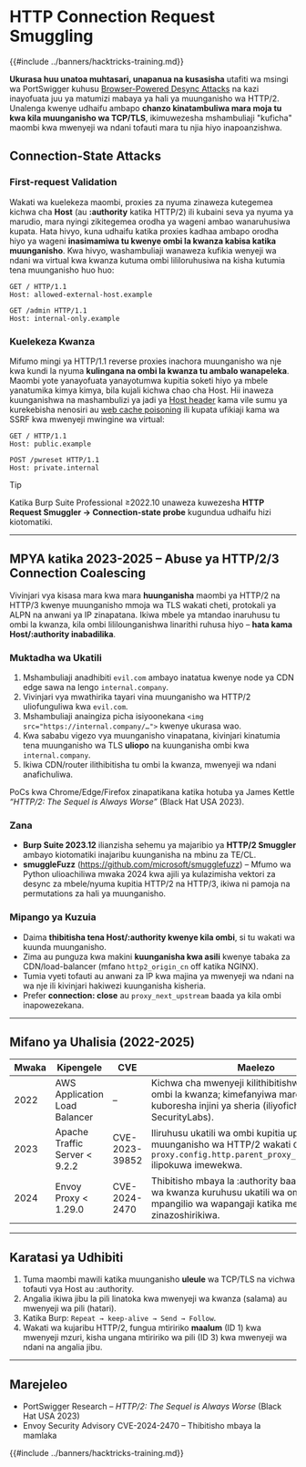 # HTTP Connection Request Smuggling

{{#include ../banners/hacktricks-training.md}}

**Ukurasa huu unatoa muhtasari, unapanua na kusasisha** utafiti wa msingi wa PortSwigger kuhusu [Browser-Powered Desync Attacks](https://portswigger.net/research/browser-powered-desync-attacks) na kazi inayofuata juu ya matumizi mabaya ya hali ya muunganisho wa HTTP/2. Unalenga kwenye udhaifu ambapo **chanzo kinatambuliwa mara moja tu kwa kila muunganisho wa TCP/TLS**, ikimuwezesha mshambuliaji "kuficha" maombi kwa mwenyeji wa ndani tofauti mara tu njia hiyo inapoanzishwa.

## Connection-State Attacks <a href="#state" id="state"></a>

### First-request Validation

Wakati wa kuelekeza maombi, proxies za nyuma zinaweza kutegemea kichwa cha **Host** (au **:authority** katika HTTP/2) ili kubaini seva ya nyuma ya marudio, mara nyingi zikitegemea orodha ya wageni ambao wanaruhusiwa kupata. Hata hivyo, kuna udhaifu katika proxies kadhaa ambapo orodha hiyo ya wageni **inasimamiwa tu kwenye ombi la kwanza kabisa katika muunganisho**. Kwa hivyo, washambuliaji wanaweza kufikia wenyeji wa ndani wa virtual kwa kwanza kutuma ombi lililoruhusiwa na kisha kutumia tena muunganisho huo huo:
```http
GET / HTTP/1.1
Host: allowed-external-host.example

GET /admin HTTP/1.1
Host: internal-only.example
```
### Kuelekeza Kwanza

Mifumo mingi ya HTTP/1.1 reverse proxies inachora muunganisho wa nje kwa kundi la nyuma **kulingana na ombi la kwanza tu ambalo wanapeleka**. Maombi yote yanayofuata yanayotumwa kupitia soketi hiyo ya mbele yanatumika kimya kimya, bila kujali kichwa chao cha Host. Hii inaweza kuunganishwa na mashambulizi ya jadi ya [Host header](https://portswigger.net/web-security/host-header) kama vile sumu ya kurekebisha nenosiri au [web cache poisoning](https://portswigger.net/web-security/web-cache-poisoning) ili kupata ufikiaji kama wa SSRF kwa mwenyeji mwingine wa virtual:
```http
GET / HTTP/1.1
Host: public.example

POST /pwreset HTTP/1.1
Host: private.internal
```
> [!TIP]
> Katika Burp Suite Professional ≥2022.10 unaweza kuwezesha **HTTP Request Smuggler → Connection-state probe** kugundua udhaifu hizi kiotomatiki.

---

## MPYA katika 2023-2025 – Abuse ya HTTP/2/3 Connection Coalescing

Vivinjari vya kisasa mara kwa mara **huunganisha** maombi ya HTTP/2 na HTTP/3 kwenye muunganisho mmoja wa TLS wakati cheti, protokali ya ALPN na anwani ya IP zinapatana. Ikiwa mbele ya mtandao inaruhusu tu ombi la kwanza, kila ombi lililounganishwa linarithi ruhusa hiyo – **hata kama Host/:authority inabadilika**.

### Muktadha wa Ukatili
1. Mshambuliaji anadhibiti `evil.com` ambayo inatatua kwenye node ya CDN edge sawa na lengo `internal.company`.
2. Vivinjari vya mwathirika tayari vina muunganisho wa HTTP/2 uliofunguliwa kwa `evil.com`.
3. Mshambuliaji anaingiza picha isiyoonekana `<img src="https://internal.company/…">` kwenye ukurasa wao.
4. Kwa sababu vigezo vya muunganisho vinapatana, kivinjari kinatumia tena muunganisho wa TLS **uliopo** na kuunganisha ombi kwa `internal.company`.
5. Ikiwa CDN/router ilithibitisha tu ombi la kwanza, mwenyeji wa ndani anafichuliwa.

PoCs kwa Chrome/Edge/Firefox zinapatikana katika hotuba ya James Kettle *“HTTP/2: The Sequel is Always Worse”* (Black Hat USA 2023).

### Zana
* **Burp Suite 2023.12** ilianzisha sehemu ya majaribio ya **HTTP/2 Smuggler** ambayo kiotomatiki inajaribu kuunganisha na mbinu za TE/CL.
* **smuggleFuzz** (https://github.com/microsoft/smugglefuzz) – Mfumo wa Python ulioachiliwa mwaka 2024 kwa ajili ya kulazimisha vektori za desync za mbele/nyuma kupitia HTTP/2 na HTTP/3, ikiwa ni pamoja na permutations za hali ya muunganisho.

### Mipango ya Kuzuia
* Daima **thibitisha tena Host/:authority kwenye kila ombi**, si tu wakati wa kuunda muunganisho.
* Zima au punguza kwa makini **kuunganisha kwa asili** kwenye tabaka za CDN/load-balancer (mfano `http2_origin_cn` off katika NGINX).
* Tumia vyeti tofauti au anwani za IP kwa majina ya mwenyeji wa ndani na wa nje ili kivinjari hakiwezi kuunganisha kisheria.
* Prefer **connection: close** au `proxy_next_upstream` baada ya kila ombi inapowezekana.

---

## Mifano ya Uhalisia (2022-2025)

| Mwaka | Kipengele | CVE | Maelezo |
|------|-----------|-----|-------|
| 2022 | AWS Application Load Balancer | – | Kichwa cha mwenyeji kilithibitishwa tu kwenye ombi la kwanza; kimefanyiwa marekebisho kwa kuboresha injini ya sheria (iliyofichuliwa na SecurityLabs). |
| 2023 | Apache Traffic Server < 9.2.2 | CVE-2023-39852 | Iliruhusu ukatili wa ombi kupitia upya wa muunganisho wa HTTP/2 wakati `CONFIG proxy.config.http.parent_proxy_routing_enable` ilipokuwa imewekwa. |
| 2024 | Envoy Proxy < 1.29.0 | CVE-2024-2470 | Thibitisho mbaya la :authority baada ya mtiririko wa kwanza kuruhusu ukatili wa ombi wa mpangilio wa wapangaji katika mesh zinazoshirikiwa. |

---

## Karatasi ya Udhibiti

1. Tuma maombi mawili katika muunganisho **uleule** wa TCP/TLS na vichwa tofauti vya Host au :authority.
2. Angalia ikiwa jibu la pili linatoka kwa mwenyeji wa kwanza (salama) au mwenyeji wa pili (hatari).
3. Katika Burp: `Repeat → keep-alive → Send → Follow`.
4. Wakati wa kujaribu HTTP/2, fungua mtiririko **maalum** (ID 1) kwa mwenyeji mzuri, kisha ungana mtiririko wa pili (ID 3) kwa mwenyeji wa ndani na angalia jibu.

---

## Marejeleo

* PortSwigger Research – *HTTP/2: The Sequel is Always Worse* (Black Hat USA 2023)
* Envoy Security Advisory CVE-2024-2470 – Thibitisho mbaya la mamlaka

{{#include ../banners/hacktricks-training.md}}

